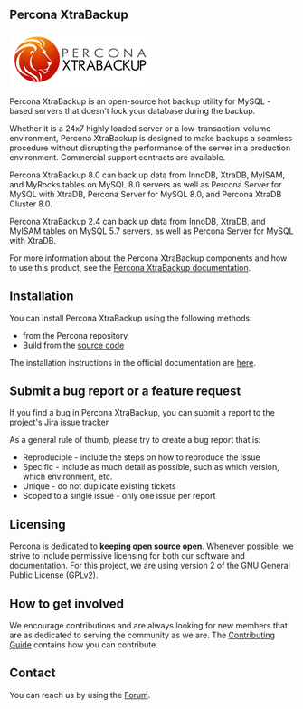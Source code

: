## Percona XtraBackup

![PXB logo](source/percona-xtrabackup-logo.jpg)

Percona XtraBackup is an open-source hot backup utility for MySQL - based servers that doesn’t lock your database during the backup.

Whether it is a 24x7 highly loaded server or a low-transaction-volume environment, Percona XtraBackup is designed to make backups a seamless procedure without disrupting the performance of the server in a production environment. Commercial support contracts are available.

Percona XtraBackup 8.0 can back up data from InnoDB, XtraDB, MyISAM, and MyRocks tables on MySQL 8.0 servers as well as Percona Server for MySQL with XtraDB, Percona Server for MySQL 8.0, and Percona XtraDB Cluster 8.0. 

Percona XtraBackup 2.4 can back up data from InnoDB, XtraDB, and MyISAM tables on MySQL 5.7 servers, as well as Percona Server for MySQL with XtraDB.

For more information about the Percona XtraBackup components and how to use this product, see the [Percona XtraBackup documentation](https://www.percona.com/doc/percona-xtrabackup).

## Installation

You can install Percona XtraBackup using the following methods:
- from the Percona repository 
- Build from the [source code](https://github.com/percona/percona-xtrabackup)

The installation instructions in the official documentation are [here](https://www.percona.com/doc/percona-xtrabackup/8.0/installation.html).

## Submit a bug report or a feature request

If you find a bug in Percona XtraBackup, you can submit a report to the project's [Jira issue tracker](https://jira.percona.com/projects/PXB/issues)

As a general rule of thumb, please try to create a bug report that is:

- Reproducible - include the steps on how to reproduce the issue
- Specific - include as much detail as possible, such as which version, which environment, etc.
- Unique - do not duplicate existing tickets
- Scoped to a single issue - only one issue per report

## Licensing

Percona is dedicated to **keeping open source open**. Whenever possible, we strive to include permissive licensing for both our software and documentation. For this project, we are using version 2 of the GNU General Public License (GPLv2).

## How to get involved

We encourage contributions and are always looking for new members that are as dedicated to serving the community as we are. The [Contributing Guide](https://github.com/percona/percona-xtrabackup/blob/8.0/storage/innobase/xtrabackup/doc/source/contributing.md) contains how you can contribute.

## Contact

You can reach us by using the [Forum](https://forums.percona.com/c/mysql-mariadb/percona-xtrabackup).

